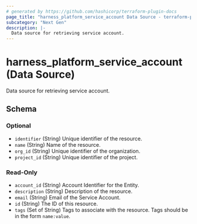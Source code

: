 ```yaml
---
# generated by https://github.com/hashicorp/terraform-plugin-docs
page_title: "harness_platform_service_account Data Source - terraform-provider-harness"
subcategory: "Next Gen"
description: |-
  Data source for retrieving service account.
---
```


# harness_platform_service_account (Data Source)

Data source for retrieving service account.



<!-- schema generated by tfplugindocs -->
## Schema

### Optional

- `identifier` (String) Unique identifier of the resource.
- `name` (String) Name of the resource.
- `org_id` (String) Unique identifier of the organization.
- `project_id` (String) Unique identifier of the project.

### Read-Only

- `account_id` (String) Account Identifier for the Entity.
- `description` (String) Description of the resource.
- `email` (String) Email of the Service Account.
- `id` (String) The ID of this resource.
- `tags` (Set of String) Tags to associate with the resource. Tags should be in the form `name:value`.



